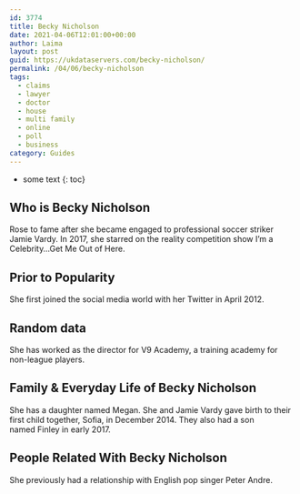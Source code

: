 ```yaml
---
id: 3774
title: Becky Nicholson
date: 2021-04-06T12:01:00+00:00
author: Laima
layout: post
guid: https://ukdataservers.com/becky-nicholson/
permalink: /04/06/becky-nicholson
tags:
  - claims
  - lawyer
  - doctor
  - house
  - multi family
  - online
  - poll
  - business
category: Guides
---
```


* some text
{: toc}


## Who is Becky Nicholson
                  
                  
                  
Rose to fame after she became engaged to professional soccer striker Jamie Vardy. In 2017, she starred on the reality competition show I&#8217;m a Celebrity&#8230;Get Me Out of Here. 
                  
              
            
              
            
                
                
                
## Prior to Popularity
                  
                  
                  
She first joined the social media world with her Twitter in April 2012.
                  
              
            
              
            
                
                
                
## Random data
                  
                  
                  
She has worked as the director for V9 Academy, a training academy for non-league players.
                  
              
            
              
            
                
                
                
## Family & Everyday Life of Becky Nicholson
                  
                  
                  
She has a daughter named Megan. She and Jamie Vardy gave birth to their first child together, Sofia, in December 2014. They also had a son named Finley in early 2017. 
                  
              
            
              
            
                
                
                
## People Related With Becky Nicholson
                  
                  
                  
She previously had a relationship with English pop singer Peter Andre.
                  
              
            
              
            
                
              
            
              
              
            
            
              
            
          
          
          